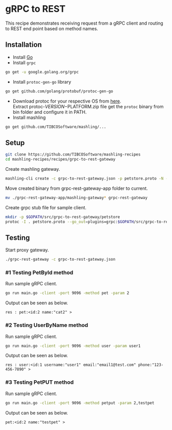# gRPC to REST
This recipe demonstrates receiving request from a gRPC client and routing to REST end point based on method names.

## Installation
* Install [Go](https://golang.org/)
* Install `grpc`
```bash
go get -u google.golang.org/grpc
```
* Install `protoc-gen-go` library
```bash
go get github.com/golang/protobuf/protoc-gen-go
```
* Download protoc for your respective OS from [here](https://github.com/google/protobuf/releases).<br>Extract protoc-$VERSION-$PLATFORM.zip file get the `protoc` binary from bin folder and configure it in PATH.
* Install mashling
```bash
go get github.com/TIBCOSoftware/mashling/...
```

## Setup
```bash
git clone https://github.com/TIBCOSoftware/mashling-recipes
cd mashling-recipes/recipes/grpc-to-rest-gateway
```
Create mashling gateway.
```bash
mashling-cli create -c grpc-to-rest-gateway.json -p petstore.proto -N -n grpc-rest-gateway-app
```

Move created binary from grpc-rest-gateway-app folder to current.
```bash
mv ./grpc-rest-gateway-app/mashling-gateway* grpc-rest-gateway
```
Create grpc stub file for sample client.
```bash
mkdir -p $GOPATH/src/grpc-to-rest-gateway/petstore
protoc -I . petstore.proto --go_out=plugins=grpc:$GOPATH/src/grpc-to-rest-gateway/petstore/
```
## Testing
Start proxy gateway.
```bash
./grpc-rest-gateway -c grpc-to-rest-gateway.json
```
### #1 Testing PetById method
Run sample gRPC client.
```bash
go run main.go -client -port 9096 -method pet -param 2
```
Output can be seen as below.
```
res : pet:<id:2 name:"cat2" >
```
### #2 Testing UserByName method
Run sample gRPC client.
```bash
go run main.go -client -port 9096 -method user -param user1
```
Output can be seen as below.
```
res : user:<id:1 username:"user1" email:"email1@test.com" phone:"123-456-7890" >
```
### #3 Testing PetPUT method
Run sample gRPC client.
```bash
go run main.go -client -port 9096 -method petput -param 2,testpet
```
Output can be seen as below.
```
pet:<id:2 name:"testpet" >
```